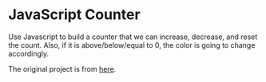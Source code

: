 # JavaScript Counter
Use Javascript to build a counter that we can increase, decrease, and reset the count. Also, if it is above/below/equal to 0, the color is going to change accordingly.

The original project is from <a href="https://github.com/john-smilga/javascript-basic-projects">here</a>.